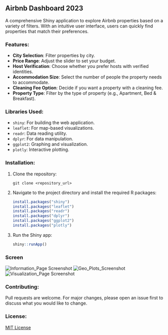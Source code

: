 
## Airbnb Dashboard 2023

A comprehensive Shiny application to explore Airbnb properties based on a variety of filters. With an intuitive user interface, users can quickly find properties that match their preferences.

### Features:

- **City Selection**: Filter properties by city.
- **Price Range**: Adjust the slider to set your budget.
- **Host Verification**: Choose whether you prefer hosts with verified identities.
- **Accommodation Size**: Select the number of people the property needs to accommodate.
- **Cleaning Fee Option**: Decide if you want a property with a cleaning fee.
- **Property Type**: Filter by the type of property (e.g., Apartment, Bed & Breakfast).

### Libraries Used:

- `shiny`: For building the web application.
- `leaflet`: For map-based visualizations.
- `readr`: Data reading utility.
- `dplyr`: For data manipulation.
- `ggplot2`: Graphing and visualization.
- `plotly`: Interactive plotting.

### Installation:

1. Clone the repository:
   ```
   git clone <repository_url>
   ```

2. Navigate to the project directory and install the required R packages:
   ```R
   install.packages("shiny")
   install.packages("leaflet")
   install.packages("readr")
   install.packages("dplyr")
   install.packages("ggplot2")
   install.packages("plotly")
   ```

3. Run the Shiny app:
   ```R
   shiny::runApp()
   ```

### Screen

![Information_Page Screenshot](../imgs/Screen01.png)
![Geo_Plots_Screenshot](../imgs/Screen02.png)
![Visualization_Page Screenshot](../imgs/Screen03.png)


### Contributing:

Pull requests are welcome. For major changes, please open an issue first to discuss what you would like to change.

### License:

[MIT License](LICENSE)
